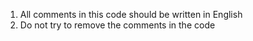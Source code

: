 
1. All comments in this code should be written in English
2. Do not try to remove the comments in the code